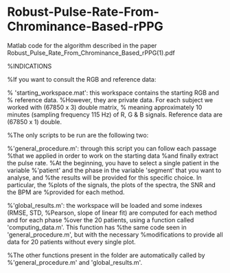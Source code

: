 # Robust-Pulse-Rate-From-Chrominance-Based-rPPG
Matlab code for the algorithm described in the paper Robust_Pulse_Rate_From_Chrominance_Based_rPPG(1).pdf


%INDICATIONS

%If you want to consult the RGB and reference data:

% 'starting_workspace.mat': this workspace contains the starting RGB and
% reference data. 
%However, they are private data. For each subject we worked with (67850 x 3) double matrix,
% meaning approximately 10 minutes (sampling frequency 115 Hz) of R, G & B signals. Reference data are (67850 x 1) double.

%The only scripts to be run are the following two:

%'general_procedure.m': through this script you can follow each passage
%that we applied in order to work on the starting data
%and finally extract the pulse rate. 
%At the beginning, you have to select a single patient in the variable
%'patient' and the phase in the variable 'segment' that you want to analyse, and
%the results will be provided for this specific choice. In particular, the
%plots of the signals, the plots of the spectra, the SNR and the BPM are 
%provided for each method.

%'global_results.m': the workspace will be loaded and some indexes (RMSE, STD, 
%Pearson, slope of linear fit) are computed for each method and for each phase
%over the 20 patients, using a function called 'computing_data.m'. This function has
%the same code seen in 'general_procedure.m', but with the necessary 
%modifications to provide all data for 20 patients without every single plot.

%The other functions present in the folder are automatically called by 
%'general_procedure.m' and 'global_results.m'.
